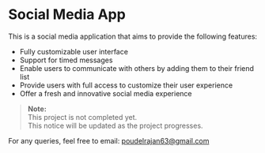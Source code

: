 # Social Media App

This is a social media application that aims to provide the following features:

- Fully customizable user interface
- Support for timed messages
- Enable users to communicate with others by adding them to their friend list
- Provide users with full access to customize their user experience
- Offer a fresh and innovative social media experience

> **Note:**  
> This project is not completed yet.  
> This notice will be updated as the project progresses.

For any queries, feel free to email: [poudelrajan63@gmail.com](mailto:poudelrajan63@gmail.com)